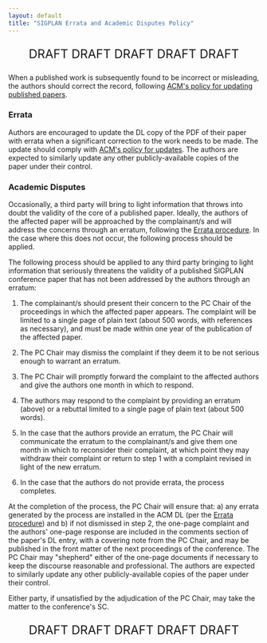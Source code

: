 ```yaml
---
layout: default
title: "SIGPLAN Errata and Academic Disputes Policy"
---
```


<p style="text-align: center; font-size: x-large;">DRAFT DRAFT DRAFT DRAFT DRAFT</p>

<!-- BCP: Is this still a draft?? It does not seem to have changed  -->
<!-- since 2017! -->

When a published work is subsequently found to be incorrect or
misleading, the authors should correct the record, following [ACM's
policy for updating published
papers](http://www.acm.org/publications/policies/copyright-policy#fixity%20works).

### Errata

Authors are encouraged to update the DL copy of the PDF of their paper
with errata when a significant correction to the work needs to be
made.  The update should comply with [ACM's policy for
updates](http://www.acm.org/publications/policies/copyright-policy#fixity%20works).
The authors are expected to similarly update any other
publicly-available copies of the paper under their control.

### Academic Disputes

Occasionally, a third party will bring to light information that
throws into doubt the validity of the core of a published paper.
Ideally, the authors of the affected paper will be approached by the
complainant/s and will address the concerns through an erratum,
following the [Errata procedure](#errata).  In the case where this
does not occur, the following process should be applied.

The following process should be applied to any third party bringing to
light information that seriously threatens the validity of a published
SIGPLAN conference paper that has not been addressed by the authors
through an erratum:

 1. The complainant/s should present their concern to the PC Chair of
 the proceedings in which the affected paper appears.  The complaint
 will be limited to a single page of plain text (about 500 words, with
 references as necessary), and must be made within one year of the
 publication of the affected paper.

 2. The PC Chair may dismiss the complaint if they deem it to be not
 serious enough to warrant an erratum.

 3. The PC Chair will promptly forward the complaint to the affected
 authors and give the authors one month in which to respond.

 4. The authors may respond to the complaint by providing an erratum
 (above) or a rebuttal limited to a single page of plain text (about
 500 words).

 5. In the case that the authors provide an erratum, the PC Chair will
 communicate the erratum to the complainant/s and give them one month
 in which to reconsider their complaint, at which point they may
 withdraw their complaint or return to step 1 with a complaint revised
 in light of the new erratum.

 6. In the case that the authors do not provide errata, the process
 completes.

At the completion of the process, the PC Chair will ensure that: a)
any errata generated by the process are installed in the ACM DL (per
the [Errata procedure](#errata)) and b) if not dismissed in step 2,
the one-page complaint and the authors' one-page response are included
in the comments section of the paper's DL entry, with a covering note
from the PC Chair, and may be published in the front matter of the
next proceedings of the conference. The PC Chair may "shepherd"
either of the one-page documents if necessary to keep the discourse
reasonable and professional. The authors are expected to similarly
update any other publicly-available copies of the paper under their
control.

Either party, if unsatisfied by the adjudication of the PC Chair, may
take the matter to the conference's SC.

<p style="text-align: center; font-size: x-large;">DRAFT DRAFT DRAFT DRAFT DRAFT</p>
